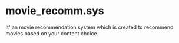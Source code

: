 # movie_recomm.sys
It' an movie recommendation system which is created to recommend movies based on your content choice.
